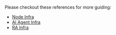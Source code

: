 Please checkout these references for more guiding:

- [Node Infra](https://github.com/phatnt199/aether/tree/main/packages/node-infra)
- [AI Agent Infra](https://github.com/phatnt199/aether/tree/main/packages/agent-infra)
- [RA Infra](https://github.com/phatnt199/aether/tree/main/packages/ra-infra)
